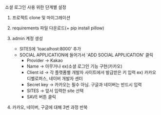 소셜 로그인 사용 위한 단계별 설정
1. 프로젝트 clone 및 마이그레이션

2. requirements 파일 다운로드(+ pip install pillow)

3. admin 계정 생성
   - SITES에 'loacalhost:8000' 추가
   - SOCIAL APPLICATION에 들어가서 'ADD SOCIAL APPLICATION' 클릭
       - Provider -> Kakao
       - Name -> 아무거나 ex)소셜 로그인 기능 구현(카카오)
       - Client id -> 각 플랫폼별 개발자 사이트에서 발급받은 키 입력 ex) 카카오 디벨로퍼스, 네이버 개발자 센터
       - Secret key -> 카카오는 필수 아님. 구글과 네이버는 반드시 입력
       - SITES -> 앞서 입력한 site 선택
       - SAVE 버튼 클릭
    
4. 카카오, 네이버, 구글에 대해 3번 과정 반복
